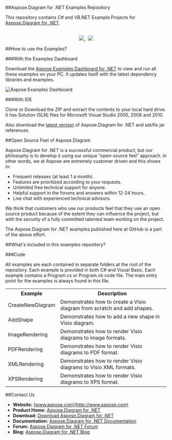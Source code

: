 ##Aspose.Diagram for .NET Examples Repository

This repository contains C# and VB.NET Example Projects for [Aspose.Diagram for .NET](http://www.aspose.com/categories/.net-components/aspose.diagram-for-.net/default.aspx).
<br/><br/>
<p align="center">
  <a title="Download Examples Dashboard" href="http://www.aspose.com/community/files/72/java-components/aspose-examples-for-java/default.aspx">
	<img src="https://raw.github.com/AsposeExamples/java-examples-dashboard/master/images/downloadDasboard-Button-Large.png" />
  </a>
  &nbsp;
  <a title="Download Examples ZIP" href="https://github.com/asposediagram/Aspose_Diagram_NET/archive/master.zip">
	<img src="https://raw.github.com/AsposeExamples/java-examples-dashboard/master/images/downloadZip-Button-Large.png" />
  </a>
</p>

##How to use the Examples?

###With the Examples Dashboard

Download the [Aspose Examples Dashboard for .NET](http://www.aspose.com/community/files/51/.net-components/aspose-examples-for-.net/default.aspx) to view and run all these examples on your PC. It updates itself with the latest dependency libraries and examples.

![Aspose Examples Dashboard](http://www.aspose.com/blogs/wp-content/uploads/2013/04/Dotnet-Dashboard.png "Aspose Examples Dashboard")

###With IDE

Clone or Download the ZIP and extract the contents to your local hard drive. It has Solution (SLN) files for Microsoft Visual Studio 2005, 2008 and 2010.

Also download the [latest version](http://www.aspose.com/community/files/51/.net-components/aspose.diagram-for-.net/default.aspx) of Aspose.Diagram for .NET and set/fix jar references.

##Open Source Feel of Aspose.Diagram

Aspose.Diagram for .NET is a successful commercial product, but our philosophy is to develop it using our unique "open-source feel" approach. In other words, we at Aspose are extremely customer driven and this shows in:
+ Frequent releases (at least 1 a month).
+ Features are prioritized according to your requests.
+ Unlimited free technical support for anyone.
+ Helpful support in the forums and answers within 12-24 hours.
+ Live chat with experienced technical advisors.
 
We think that customers who use our products feel that they use an open source product because of the extent they can influence the project, but with the security of a fully committed talented team working on the project.

The Aspose.Diagram for .NET examples published here at GitHub is a part of the above effort.

##What's included in this examples repository?

###Code

All examples are each contained in separate folders at the root of the repository. Each example is provided in both C# and Visual Basic. Each example contains a Program.cs or Program.vb code file. The main entry point for the examples is always found in this file.

<table>
  <tr><th>Example<th>Description</th></tr>
  <tr><td>CreateNewDiagram</td><td>Demonstrates how to create a Visio diagram from scratch and add shapes.</td></tr>
  <tr><td>AddShape</td><td>Demonstrates how to add a new shape in Visio diagram.</td></tr>
  <tr><td>ImageRendering</td><td>Demonstrates how to render Visio diagrams to image formats.</td></tr>
  <tr><td>PDFRendering</td><td>Demonstrates how to render Visio diagrams to PDF format.</td></tr>
  <tr><td>XMLRendering</td><td>Demonstrates how to render Visio diagrams to Visio XML formats.</td></tr>
  <tr><td>XPSRendering</td><td>Demonstrates how to render Visio diagrams to XPS format.</td></tr>
</table>

##Contact Us

+ **Website:** [www.aspose.com](http://www.aspose.com)
+ **Product Home:** [Aspose.Diagram for .NET](http://www.aspose.com/categories/.net-components/aspose.diagram-for-.net/default.aspx)
+ **Download:** [Download Aspose.Diagram for .NET](http://www.aspose.com/community/files/51/.net-components/aspose.diagram-for-.net/default.aspx)
+ **Documentation:** [Aspose.Diagram for .NET Documentation](http://www.aspose.com/documentation/.net-components/aspose.diagram-for-.net/index.html)
+ **Forum:** [Aspose.Diagram for .NET Forum](http://www.aspose.com/community/forums/aspose.diagram-product-family/489/showforum.aspx)
+ **Blog:** [Aspose.Diagram for .NET Blog](http://www.aspose.com/blogs/aspose-products/aspose-diagram-product-family.html)
